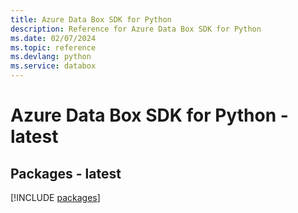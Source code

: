 ```yaml
---
title: Azure Data Box SDK for Python
description: Reference for Azure Data Box SDK for Python
ms.date: 02/07/2024
ms.topic: reference
ms.devlang: python
ms.service: databox
---
```

# Azure Data Box SDK for Python - latest
## Packages - latest
[!INCLUDE [packages](data-box-index.md)]